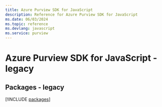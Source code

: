 ```yaml
---
title: Azure Purview SDK for JavaScript
description: Reference for Azure Purview SDK for JavaScript
ms.date: 06/03/2024
ms.topic: reference
ms.devlang: javascript
ms.service: purview
---
```

# Azure Purview SDK for JavaScript - legacy
## Packages - legacy
[!INCLUDE [packages](purview-index.md)]